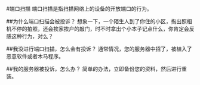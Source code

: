 <!-- --- tag: 端口扫描 abuse 投诉 政策 -->
#端口扫描
端口扫描是指扫描网络上的设备的开放端口的行为。

##为什么端口扫描会被投诉？
想象一下，一个陌生人到了你住的小区，掏出照相机不停的拍照，还会挨家挨户的敲门，时不时拿出个小本子记点什么，你肯定会反感这种行为，对么？

##我没进行端口扫描，怎么会有投诉？
通常情况，您的服务器中招了，被植入了恶意软件或者木马程序。

##我的服务器被投诉，怎么办？
简单的办法，立即备份您的资料，然后进行重装。
